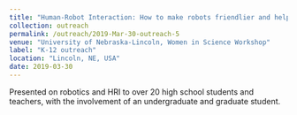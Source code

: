 ```yaml
---
title: "Human-Robot Interaction: How to make robots friendlier and helpful"
collection: outreach
permalink: /outreach/2019-Mar-30-outreach-5
venue: "University of Nebraska-Lincoln, Women in Science Workshop"
label: "K-12 outreach"
location: "Lincoln, NE, USA"
date: 2019-03-30
---
```


Presented on robotics and HRI to over 20 high school students and teachers, with the involvement of an undergraduate and graduate student.
